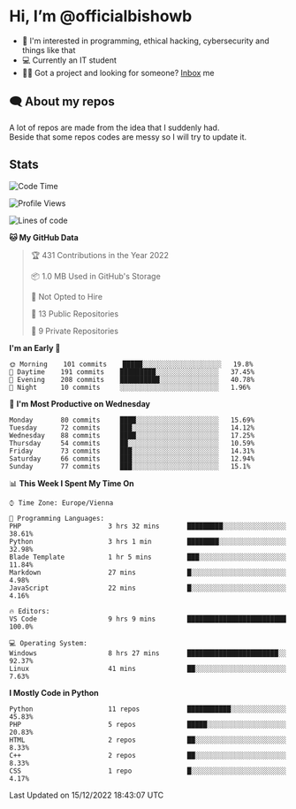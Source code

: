 # Hi, I’m @officialbishowb

- 👀 I'm interested in programming, ethical hacking, cybersecurity and things like that
- 💻 Currently an IT student
- 👩‍💻 Got a project and looking for someone? [Inbox](https://t.me/officialbishowb) me

## 🗨 About my repos
<p>A lot of repos are made from the idea that I suddenly had.<br>
Beside that some repos codes are messy so I will try to update it.</p>

## Stats
<!--START_SECTION:waka-->
![Code Time](http://img.shields.io/badge/Code%20Time-498%20hrs%2032%20mins-blue)

![Profile Views](http://img.shields.io/badge/Profile%20Views-0-blue)

![Lines of code](https://img.shields.io/badge/From%20Hello%20World%20I%27ve%20Written--254%20Thousand%20lines%20of%20code-blue)

**🐱 My GitHub Data** 

> 🏆 431 Contributions in the Year 2022
 > 
> 📦 1.0 MB Used in GitHub's Storage 
 > 
> 🚫 Not Opted to Hire
 > 
> 📜 13 Public Repositories 
 > 
> 🔑 9 Private Repositories  
 > 
**I'm an Early 🐤** 

```text
🌞 Morning    101 commits    █████░░░░░░░░░░░░░░░░░░░░   19.8% 
🌆 Daytime    191 commits    █████████░░░░░░░░░░░░░░░░   37.45% 
🌃 Evening    208 commits    ██████████░░░░░░░░░░░░░░░   40.78% 
🌙 Night      10 commits     ░░░░░░░░░░░░░░░░░░░░░░░░░   1.96%

```
📅 **I'm Most Productive on Wednesday** 

```text
Monday       80 commits     ████░░░░░░░░░░░░░░░░░░░░░   15.69% 
Tuesday      72 commits     ███░░░░░░░░░░░░░░░░░░░░░░   14.12% 
Wednesday    88 commits     ████░░░░░░░░░░░░░░░░░░░░░   17.25% 
Thursday     54 commits     ██░░░░░░░░░░░░░░░░░░░░░░░   10.59% 
Friday       73 commits     ███░░░░░░░░░░░░░░░░░░░░░░   14.31% 
Saturday     66 commits     ███░░░░░░░░░░░░░░░░░░░░░░   12.94% 
Sunday       77 commits     ███░░░░░░░░░░░░░░░░░░░░░░   15.1%

```


📊 **This Week I Spent My Time On** 

```text
⌚︎ Time Zone: Europe/Vienna

💬 Programming Languages: 
PHP                      3 hrs 32 mins       █████████░░░░░░░░░░░░░░░░   38.61% 
Python                   3 hrs 1 min         ████████░░░░░░░░░░░░░░░░░   32.98% 
Blade Template           1 hr 5 mins         ███░░░░░░░░░░░░░░░░░░░░░░   11.84% 
Markdown                 27 mins             █░░░░░░░░░░░░░░░░░░░░░░░░   4.98% 
JavaScript               22 mins             █░░░░░░░░░░░░░░░░░░░░░░░░   4.16%

🔥 Editors: 
VS Code                  9 hrs 9 mins        █████████████████████████   100.0%

💻 Operating System: 
Windows                  8 hrs 27 mins       ███████████████████████░░   92.37% 
Linux                    41 mins             ██░░░░░░░░░░░░░░░░░░░░░░░   7.63%

```

**I Mostly Code in Python** 

```text
Python                   11 repos            ███████████░░░░░░░░░░░░░░   45.83% 
PHP                      5 repos             █████░░░░░░░░░░░░░░░░░░░░   20.83% 
HTML                     2 repos             ██░░░░░░░░░░░░░░░░░░░░░░░   8.33% 
C++                      2 repos             ██░░░░░░░░░░░░░░░░░░░░░░░   8.33% 
CSS                      1 repo              █░░░░░░░░░░░░░░░░░░░░░░░░   4.17%

```



 Last Updated on 15/12/2022 18:43:07 UTC
<!--END_SECTION:waka-->
 

<!---
officialbishowb/officialbishowb is a ✨ special ✨ repository because its `README.md` (this file) appears on your GitHub profile.
You can click the Preview link to take a look at your changes.
--->

